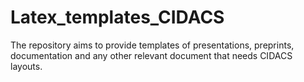 # Latex_templates_CIDACS
The repository aims to provide templates of presentations, preprints, documentation and any other relevant document that needs CIDACS layouts.
